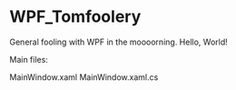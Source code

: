 # WPF_Tomfoolery
General fooling with WPF in the moooorning. Hello, World!

Main files:

MainWindow.xaml
MainWindow.xaml.cs
